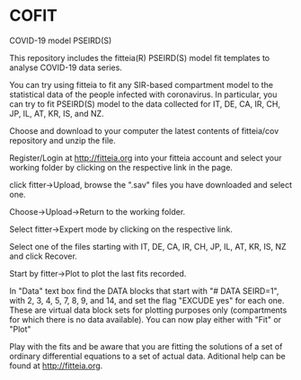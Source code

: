 # COFIT
COVID-19 model PSEIRD(S) 

This repository includes the fitteia(R) PSEIRD(S) model fit templates to analyse COVID-19 data series.

You can try using fitteia to fit any SIR-based compartment model to the statistical data of the people infected with coronavirus. 
In particular, you can try to fit PSEIRD(S) model to the data collected for IT, DE, CA, IR, CH, JP, IL, AT, KR, IS, and NZ.

Choose and download to your computer the latest contents of fitteia/cov repository and unzip the file.

Register/Login at http://fitteia.org into your fitteia account and select your working folder by clicking on the respective link in the page.

click fitter->Upload, browse the ".sav" files you have downloaded and select one.

Choose->Upload->Return to the working folder.

Select fitter->Expert mode by clicking on the respective link.

Select one of the files starting with IT, DE, CA, IR, CH, JP, IL, AT, KR, IS, NZ and click Recover.

Start by fitter->Plot to plot the last fits recorded.

In "Data" text box find the DATA blocks that start with "# DATA SEIRD=1", with 2, 3, 4, 5, 7, 8, 9, and 14, and set the flag "EXCUDE yes" for each one. These are virtual data block sets for plotting purposes only (compartments for which there is no data available). You can now play either with "Fit" or "Plot"

Play with the fits and be aware that you are fitting the solutions of a set of ordinary differential equations to a set of actual data. Aditional help can be found at http://fitteia.org.
